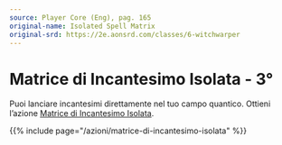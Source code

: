 ```yaml
---
source: Player Core (Eng), pag. 165
original-name: Isolated Spell Matrix
original-srd: https://2e.aonsrd.com/classes/6-witchwarper
---
```


# Matrice di Incantesimo Isolata - 3°

Puoi lanciare incantesimi direttamente nel tuo campo quantico. Ottieni l’azione
[Matrice di Incantesimo Isolata](/azioni/matrice-di-incantesimo-isolata).

{{% include page="/azioni/matrice-di-incantesimo-isolata" %}}
